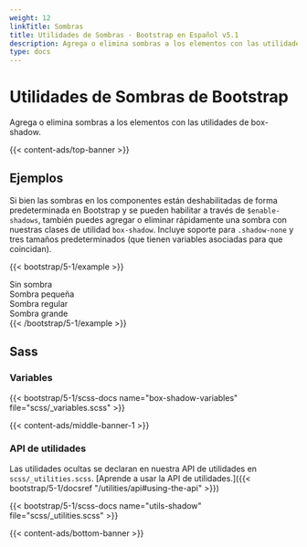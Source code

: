 ```yaml
---
weight: 12
linkTitle: Sombras
title: Utilidades de Sombras · Bootstrap en Español v5.1
description: Agrega o elimina sombras a los elementos con las utilidades de box-shadow.
type: docs
---
```


# Utilidades de Sombras de Bootstrap

Agrega o elimina sombras a los elementos con las utilidades de box-shadow.

{{< content-ads/top-banner >}}

## Ejemplos

Si bien las sombras en los componentes están deshabilitadas de forma predeterminada en Bootstrap y se pueden habilitar a través de `$enable-shadows`, también puedes agregar o eliminar rápidamente una sombra con nuestras clases de utilidad `box-shadow`. Incluye soporte para `.shadow-none` y tres tamaños predeterminados (que tienen variables asociadas para que coincidan).

{{< bootstrap/5-1/example >}}
<div class="shadow-none p-3 mb-5 bg-light rounded">Sin sombra</div>
<div class="shadow-sm p-3 mb-5 bg-body rounded">Sombra pequeña</div>
<div class="shadow p-3 mb-5 bg-body rounded">Sombra regular</div>
<div class="shadow-lg p-3 mb-5 bg-body rounded">Sombra grande</div>
{{< /bootstrap/5-1/example >}}

## Sass

### Variables

{{< bootstrap/5-1/scss-docs name="box-shadow-variables" file="scss/_variables.scss" >}}

{{< content-ads/middle-banner-1 >}}

### API de utilidades

Las utilidades ocultas se declaran en nuestra API de utilidades en `scss/_utilities.scss`. [Aprende a usar la API de utilidades.]({{< bootstrap/5-1/docsref "/utilities/api#using-the-api" >}})

{{< bootstrap/5-1/scss-docs name="utils-shadow" file="scss/_utilities.scss" >}}

{{< content-ads/bottom-banner >}}